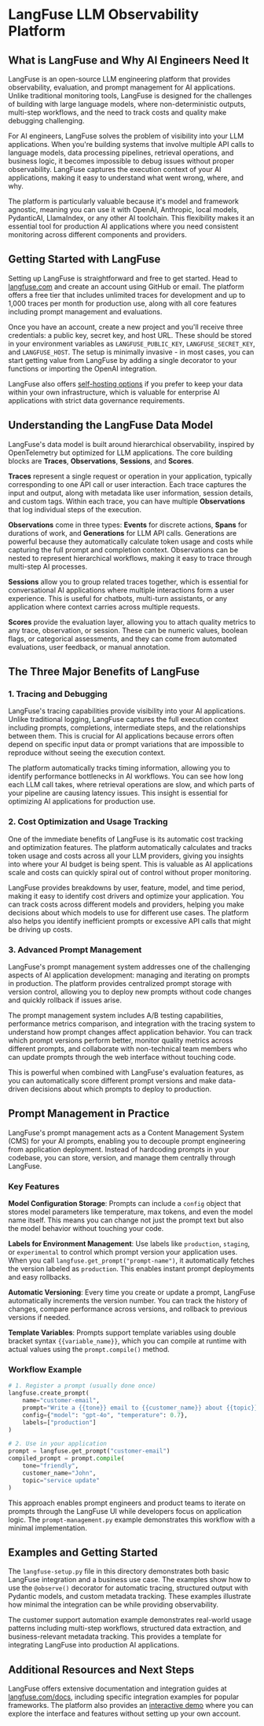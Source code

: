 # LangFuse LLM Observability Platform

## What is LangFuse and Why AI Engineers Need It

LangFuse is an open-source LLM engineering platform that provides observability, evaluation, and prompt management for AI applications. Unlike traditional monitoring tools, LangFuse is designed for the challenges of building with large language models, where non-deterministic outputs, multi-step workflows, and the need to track costs and quality make debugging challenging.

For AI engineers, LangFuse solves the problem of visibility into your LLM applications. When you're building systems that involve multiple API calls to language models, data processing pipelines, retrieval operations, and business logic, it becomes impossible to debug issues without proper observability. LangFuse captures the execution context of your AI applications, making it easy to understand what went wrong, where, and why.

The platform is particularly valuable because it's model and framework agnostic, meaning you can use it with OpenAI, Anthropic, local models, PydanticAI, LlamaIndex, or any other AI toolchain. This flexibility makes it an essential tool for production AI applications where you need consistent monitoring across different components and providers.

## Getting Started with LangFuse

Setting up LangFuse is straightforward and free to get started. Head to [langfuse.com](https://langfuse.com) and create an account using GitHub or email. The platform offers a free tier that includes unlimited traces for development and up to 1,000 traces per month for production use, along with all core features including prompt management and evaluations.

Once you have an account, create a new project and you'll receive three credentials: a public key, secret key, and host URL. These should be stored in your environment variables as `LANGFUSE_PUBLIC_KEY`, `LANGFUSE_SECRET_KEY`, and `LANGFUSE_HOST`. The setup is minimally invasive - in most cases, you can start getting value from LangFuse by adding a single decorator to your functions or importing the OpenAI integration.

LangFuse also offers [self-hosting options](https://langfuse.com/docs/deployment/self-host) if you prefer to keep your data within your own infrastructure, which is valuable for enterprise AI applications with strict data governance requirements.

## Understanding the LangFuse Data Model

LangFuse's data model is built around hierarchical observability, inspired by OpenTelemetry but optimized for LLM applications. The core building blocks are **Traces**, **Observations**, **Sessions**, and **Scores**.

**Traces** represent a single request or operation in your application, typically corresponding to one API call or user interaction. Each trace captures the input and output, along with metadata like user information, session details, and custom tags. Within each trace, you can have multiple **Observations** that log individual steps of the execution.

**Observations** come in three types: **Events** for discrete actions, **Spans** for durations of work, and **Generations** for LLM API calls. Generations are powerful because they automatically calculate token usage and costs while capturing the full prompt and completion context. Observations can be nested to represent hierarchical workflows, making it easy to trace through multi-step AI processes.

**Sessions** allow you to group related traces together, which is essential for conversational AI applications where multiple interactions form a user experience. This is useful for chatbots, multi-turn assistants, or any application where context carries across multiple requests.

**Scores** provide the evaluation layer, allowing you to attach quality metrics to any trace, observation, or session. These can be numeric values, boolean flags, or categorical assessments, and they can come from automated evaluations, user feedback, or manual annotation.

## The Three Major Benefits of LangFuse

### 1. Tracing and Debugging

LangFuse's tracing capabilities provide visibility into your AI applications. Unlike traditional logging, LangFuse captures the full execution context including prompts, completions, intermediate steps, and the relationships between them. This is crucial for AI applications because errors often depend on specific input data or prompt variations that are impossible to reproduce without seeing the execution context.

The platform automatically tracks timing information, allowing you to identify performance bottlenecks in AI workflows. You can see how long each LLM call takes, where retrieval operations are slow, and which parts of your pipeline are causing latency issues. This insight is essential for optimizing AI applications for production use.

### 2. Cost Optimization and Usage Tracking

One of the immediate benefits of LangFuse is its automatic cost tracking and optimization features. The platform automatically calculates and tracks token usage and costs across all your LLM providers, giving you insights into where your AI budget is being spent. This is valuable as AI applications scale and costs can quickly spiral out of control without proper monitoring.

LangFuse provides breakdowns by user, feature, model, and time period, making it easy to identify cost drivers and optimize your application. You can track costs across different models and providers, helping you make decisions about which models to use for different use cases. The platform also helps you identify inefficient prompts or excessive API calls that might be driving up costs.

### 3. Advanced Prompt Management

LangFuse's prompt management system addresses one of the challenging aspects of AI application development: managing and iterating on prompts in production. The platform provides centralized prompt storage with version control, allowing you to deploy new prompts without code changes and quickly rollback if issues arise.

The prompt management system includes A/B testing capabilities, performance metrics comparison, and integration with the tracing system to understand how prompt changes affect application behavior. You can track which prompt versions perform better, monitor quality metrics across different prompts, and collaborate with non-technical team members who can update prompts through the web interface without touching code.

This is powerful when combined with LangFuse's evaluation features, as you can automatically score different prompt versions and make data-driven decisions about which prompts to deploy to production.

## Prompt Management in Practice

LangFuse's prompt management acts as a Content Management System (CMS) for your AI prompts, enabling you to decouple prompt engineering from application deployment. Instead of hardcoding prompts in your codebase, you can store, version, and manage them centrally through LangFuse.

### Key Features

**Model Configuration Storage**: Prompts can include a `config` object that stores model parameters like temperature, max tokens, and even the model name itself. This means you can change not just the prompt text but also the model behavior without touching your code.

**Labels for Environment Management**: Use labels like `production`, `staging`, or `experimental` to control which prompt version your application uses. When you call `langfuse.get_prompt("prompt-name")`, it automatically fetches the version labeled as `production`. This enables instant prompt deployments and easy rollbacks.

**Automatic Versioning**: Every time you create or update a prompt, LangFuse automatically increments the version number. You can track the history of changes, compare performance across versions, and rollback to previous versions if needed.

**Template Variables**: Prompts support template variables using double bracket syntax `{{variable_name}}`, which you can compile at runtime with actual values using the `prompt.compile()` method.

### Workflow Example

```python
# 1. Register a prompt (usually done once)
langfuse.create_prompt(
    name="customer-email",
    prompt="Write a {{tone}} email to {{customer_name}} about {{topic}}",
    config={"model": "gpt-4o", "temperature": 0.7},
    labels=["production"]
)

# 2. Use in your application
prompt = langfuse.get_prompt("customer-email")
compiled_prompt = prompt.compile(
    tone="friendly", 
    customer_name="John", 
    topic="service update"
)
```

This approach enables prompt engineers and product teams to iterate on prompts through the LangFuse UI while developers focus on application logic. The `prompt-management.py` example demonstrates this workflow with a minimal implementation.

## Examples and Getting Started

The `langfuse-setup.py` file in this directory demonstrates both basic LangFuse integration and a business use case. The examples show how to use the `@observe()` decorator for automatic tracing, structured output with Pydantic models, and custom metadata tracking. These examples illustrate how minimal the integration can be while providing observability.

The customer support automation example demonstrates real-world usage patterns including multi-step workflows, structured data extraction, and business-relevant metadata tracking. This provides a template for integrating LangFuse into production AI applications.

## Additional Resources and Next Steps

LangFuse offers extensive documentation and integration guides at [langfuse.com/docs](https://langfuse.com/docs), including specific integration examples for popular frameworks. The platform also provides an [interactive demo](https://langfuse.com/docs/demo) where you can explore the interface and features without setting up your own account.
